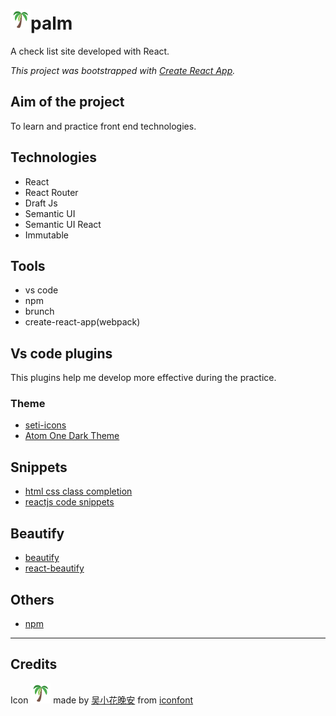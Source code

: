 # ![logo](src/assets/images/logo-sm.png)palm

A check list site developed with React.

*This project was bootstrapped with [Create React App](https://github.com/facebookincubator/create-react-app).*

## Aim of the project
To learn and practice front end technologies.

## Technologies
* React
* React Router
* Draft Js
* Semantic UI
* Semantic UI React
* Immutable

## Tools
* vs code
* npm
* brunch
* create-react-app(webpack)

## Vs code plugins
This plugins help me develop more effective during the practice.
### Theme
* [seti-icons](https://marketplace.visualstudio.com/items?itemName=qinjia.seti-icons)
* [Atom One Dark Theme](https://marketplace.visualstudio.com/items?itemName=akamud.vscode-theme-onedark)
## Snippets
* [html css class completion](https://marketplace.visualstudio.com/items?itemName=Zignd.html-css-class-completion)
* [reactjs code snippets](https://marketplace.visualstudio.com/items?itemName=xabikos.ReactSnippets)
## Beautify
* [beautify](https://marketplace.visualstudio.com/items?itemName=HookyQR.beautify)
* [react-beautify](https://marketplace.visualstudio.com/items?itemName=taichi.react-beautify)
## Others
* [npm](https://marketplace.visualstudio.com/items?itemName=fknop.vscode-npm)

---

## Credits
Icon ![logo](src/assets/images/logo-sm.png)
 made by [吴小花晚安](https://dribbble.com/wjp181669) from [iconfont](http://www.iconfont.cn/plus/collections/detail?cid=2586)